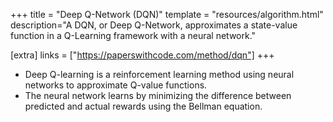 +++
title = "Deep Q-Network (DQN)"
template = "resources/algorithm.html"
description="A DQN, or Deep Q-Network, approximates a state-value function in a Q-Learning framework with a neural network."

[extra]
links = ["https://paperswithcode.com/method/dqn"]
+++
* Deep Q-learning is a reinforcement learning method using neural networks to approximate Q-value functions.
* The neural network learns by minimizing the difference between predicted and actual rewards using the Bellman equation.